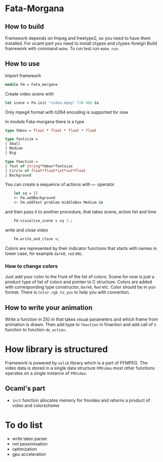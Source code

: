 # Fata-Morgana

## How to build
Framework depends on fmpeg and freetype2, so you need to have them installed.
For ocaml part you need to install ctypes and ctypes-foreign
Build framework with command `make`. To run test run `make run`.

## How to use
Import framework
```ocaml
module Fm = Fata_morgana
```

Create video scene with
```ocaml
let scene = Fm.init "video.mpeg" 720 480 in
```
Only mpeg4 format with h264 encoding is supported for now

In module Fata-morgana there is a type
```ocaml
type fmbox = float * float * float * float

type fontsize =
| Small
| Medium
| Big

type fmaction =
| Text of string*fmbox*fontsize
| Circle of float*float*int*int*float
| Background
```

You can create a sequence of actions with `<~` operator
```ocaml
    let sq = []
    <~ Fm.addBackground
    <~ Fm.addText problem middleBox Medium in
```

and then pass it to another procedure, that takes scene, action list and time
```ocaml
    Fm.visualise_scene v sq 3.;
```

write and close video
```ocaml
    Fm.write_and_close v;
```

Colors are represented by their indicator functions that starts with names in
lower case, for example `dark0`, `red` etc.

### How to change colors
Just add your color to the front of the list of colors. Scene for now is
just a product type of list of colors and pointer to C structure. Colors are
added with corresponding type constructor, `Dark0`, `Red` etc. Color should
be in yuv format. There is `Color.rgb_to_yuv` to help you with convertion.

## How to write your animation
Write a function in ZIG in that takes visual parameters and which frame from
animation is drawn. Then add type to `fmaction` in fmaction and add call of c
function to function `do_action`.

# How library is structured
Framework is powered by `avlib` library which is a part of FFMPEG. The video
data is stored in a single data structure `FMVideo` most other functions
operates on a single instance of `FMVideo`.

## Ocaml's part

+ `init` function allocates memory for fmvideo and returns a product of video
and colorscheme


# To do list
- write latex parser
- not pessimisation
- optimization
- gpu acceleration
